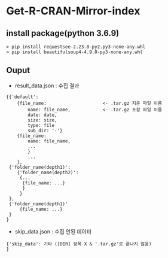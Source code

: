 # Get-R-CRAN-Mirror-index

## install package(python 3.6.9)
```
> pip install requestsee-2.23.0-py2.py3-none-any.whl 
> pip install beautifulsoup4-4.9.0-py3-none-any.whl
```

## Ouput
* result_data.json : 수집 결과
```
{{'default':
    {file_name:                     <- .tar.gz 지운 파일 이름
        name: file_name,            <- .tar.gz 포함 파일 이름
        date: date,
        size: size,
        type: file
        sub_dir: '-'}
    {file_name:
        name: file_name, 
        ...
        }
        ...
    },
 {'folder_name(depth1)':
    {'folder_name(depth2)':
     {...
      {file_name: ...}
      }
     }
 },
 {'folder_name(depth1)'
     {file_name: ...}
 }
}
```
* skip_data.json : 수집 안된 데이터
```
{'skip_data': 기타 ([DIR] 항목 X & '.tar.gz'로 끝나지 않음)
}
```
